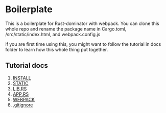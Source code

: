 Boilerplate
===

This is a boilerplate for Rust-dominator with webpack.  You can clone this whole repo and 
rename the package name in Cargo.toml, /src/static/index.html, and webpack.config.js

if you are first time using this, you might want to follow the tutorial in docs folder to learn how this whole thing put together.

## Tutorial docs

1. <a href="docs/1-INSTALL.md">INSTALL</a>
2. <a href="docs/2-STATIC.md">STATIC</a>
3. <a href="docs/3-LIBRS.md">LIB.RS</a>
4. <a href="docs/4-APPRS.md">APP.RS</a>
5. <a href="docs/5-WEBPACK.md">WEBPACK</a>
6. <a href="docs/6-GITIGNORE.md">.gitignore</a>